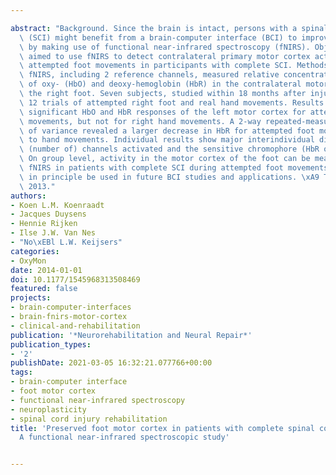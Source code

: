 ---
abstract: "Background. Since the brain is intact, persons with a spinal cord injury\
  \ (SCI) might benefit from a brain-computer interface (BCI) to improve mobility\
  \ by making use of functional near-infrared spectroscopy (fNIRS). Objective. We\
  \ aimed to use fNIRS to detect contralateral primary motor cortex activity during\
  \ attempted foot movements in participants with complete SCI. Methods. A 6-channel\
  \ fNIRS, including 2 reference channels, measured relative concentration changes\
  \ of oxy- (HbO) and deoxy-hemoglobin (HbR) in the contralateral motor cortex for\
  \ the right foot. Seven subjects, studied within 18 months after injury, performed\
  \ 12 trials of attempted right foot and real hand movements. Results. T tests revealed\
  \ significant HbO and HbR responses of the left motor cortex for attempted foot\
  \ movements, but not for right hand movements. A 2-way repeated-measures analysis\
  \ of variance revealed a larger decrease in HbR for attempted foot movements compared\
  \ to hand movements. Individual results show major interindividual differences in\
  \ (number of) channels activated and the sensitive chromophore (HbR or HbO). Conclusions.\
  \ On group level, activity in the motor cortex of the foot can be measured with\
  \ fNIRS in patients with complete SCI during attempted foot movements and might\
  \ in principle be used in future BCI studies and applications. \xA9 The Author(s)\
  \ 2013."
authors:
- Koen L.M. Koenraadt
- Jacques Duysens
- Hennie Rijken
- Ilse J.W. Van Nes
- "No\xEBl L.W. Keijsers"
categories:
- OxyMon
date: 2014-01-01
doi: 10.1177/1545968313508469
featured: false
projects:
- brain-computer-interfaces
- brain-fnirs-motor-cortex
- clinical-and-rehabilitation
publication: '*Neurorehabilitation and Neural Repair*'
publication_types:
- '2'
publishDate: 2021-03-05 16:32:21.077766+00:00
tags:
- brain-computer interface
- foot motor cortex
- functional near-infrared spectroscopy
- neuroplasticity
- spinal cord injury rehabilitation
title: 'Preserved foot motor cortex in patients with complete spinal cord injury:
  A functional near-infrared spectroscopic study'

---
